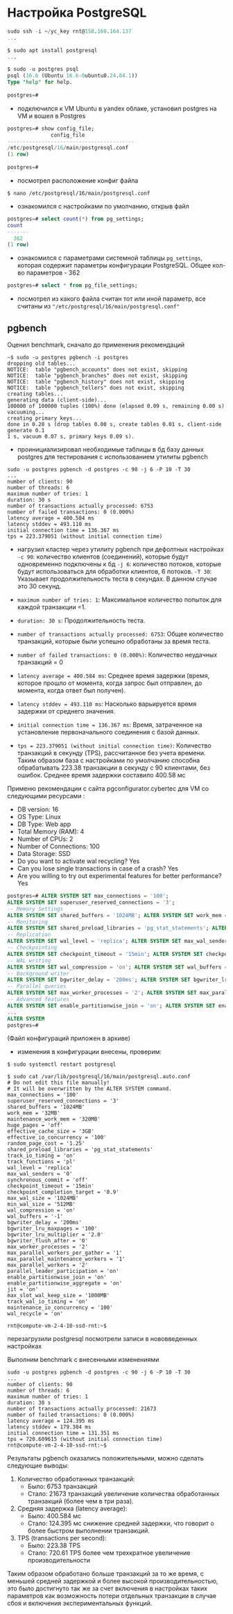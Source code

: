 # Настройка PostgreSQL 

```sql
sudo ssh -i ~/yc_key rnt@158.160.164.137
...

$ sudo apt install postgresql
...

$ sudo -u postgres psql  
psql (16.6 (Ubuntu 16.6-0ubuntu0.24.04.1))  
Type "help" for help.  
  
postgres=#
```
- подключился к VM Ubuntu в yandex облаке,  установил postgres на VM  и вошел в Postgres

```sql
postgres=# show config_file;  
              config_file                  
-----------------------------------------  
/etc/postgresql/16/main/postgresql.conf  
(1 row)  
  
postgres=#
```
- посмотрел расположение конфиг файла

```shell
$ nano /etc/postgresql/16/main/postgresql.conf
```
- ознакомился с настройками по умолчанию, открыв файл

```sql
postgres=# select count(*) from pg_settings;  
count    
-------  
  362  
(1 row)  
```
- ознакомился с параметрами системной таблицы `pg_settings`, которая содержит параметры конфигурации PostgreSQL.  Общее кол-во параметров - 362

```sql
postgres=# select * from pg_file_settings;
```
- посмотрел из какого файла считан тот или иной параметр, все считаны из `"/etc/postgresql/16/main/postgresql.conf"`

## pgbench

Оценил benchmark, сначало до применения рекомендаций

```shell
~$ sudo -u postgres pgbench -i postgres  
dropping old tables...  
NOTICE:  table "pgbench_accounts" does not exist, skipping  
NOTICE:  table "pgbench_branches" does not exist, skipping  
NOTICE:  table "pgbench_history" does not exist, skipping  
NOTICE:  table "pgbench_tellers" does not exist, skipping  
creating tables...  
generating data (client-side)...  
100000 of 100000 tuples (100%) done (elapsed 0.09 s, remaining 0.00 s)  
vacuuming...  
creating primary keys...  
done in 0.28 s (drop tables 0.00 s, create tables 0.01 s, client-side generate 0.1  
1 s, vacuum 0.07 s, primary keys 0.09 s).
```
- проинициализировал  необходимые таблицы в бд базу данных postgres для тестирования с использованием утилиты pgbench

```shell
sudo -u postgres pgbench -d postgres -c 90 -j 6 -P 10 -T 30
...
number of clients: 90  
number of threads: 6  
maximum number of tries: 1  
duration: 30 s  
number of transactions actually processed: 6753  
number of failed transactions: 0 (0.000%)  
latency average = 400.584 ms  
latency stddev = 493.110 ms  
initial connection time = 136.367 ms  
tps = 223.379051 (without initial connection time)
```
- нагрузил кластер через утилиту pgbench при дефолтных настройках
 `-c 90`: количество клиентов (соединений), которые будут одновременно подключены к бд
 `-j 6`:  количество потоков, которые будут использоваться для обработки клиентов, 6 потоков.
 `-T 30`: Указывает продолжительность теста в секундах. В данном случае это 30 секунд.

- `maximum number of tries: 1`: Максимальное количество попыток для каждой транзакции =1.
- `duration: 30 s`: Продолжительность теста.
- `number of transactions actually processed: 6753`: Общее количество транзакций, которые были успешно обработаны за время теста.
- `number of failed transactions: 0 (0.000%)`: Количество неудачных транзакций = 0
- `latency average = 400.584 ms`: Среднее время задержки (время, которое прошло от момента, когда запрос был отправлен, до момента, когда ответ был получен).
- `latency stddev = 493.110 ms`: Насколько варьируется время задержки от среднего значения.
- `initial connection time = 136.367 ms`: Время, затраченное на установление первоначального соединения с базой данных.
- `tps = 223.379051 (without initial connection time)`: Количество транзакций в секунду (TPS), рассчитанное без учета времени.
Таким образом база с настройками по умолчанию способна обрабатывать 223.38 транзакции в секунду с 90 клиентами,  без ошибок. Среднее время задержки составило 400.58 мс

Применю рекомендации с сайта pgconfigurator.cybertec  для VM со следующими ресурсами :
- DB version: 16
- OS Type: Linux
- DB Type: Web app
- Total Memory (RAM): 4 
- Number of CPUs: 2
- Number of Connections: 100
- Data Storage: SSD
- Do you want to activate wal recycling? Yes
- Can you lose single transactions in case of a crash? Yes
- Are you willing to try out experimental features for better performance? Yes

```sql
postgres=# ALTER SYSTEM SET max_connections = '100'; 
ALTER SYSTEM SET superuser_reserved_connections = '3'; 
-- Memory Settings 
ALTER SYSTEM SET shared_buffers = '1024MB'; ALTER SYSTEM SET work_mem = '32MB'; ALTER SYSTEM SET maintenance_work_mem = '320MB'; ALTER SYSTEM SET huge_pages = 'off'; ALTER SYSTEM SET effective_cache_size = '3GB'; ALTER SYSTEM SET effective_io_concurrency = '100'; ALTER SYSTEM SET random_page_cost = '1.25'; 
-- Monitoring 
ALTER SYSTEM SET shared_preload_libraries = 'pg_stat_statements'; ALTER SYSTEM SET track_io_timing = 'on'; ALTER SYSTEM SET track_functions = 'pl'; 
-- Replication 
ALTER SYSTEM SET wal_level = 'replica'; ALTER SYSTEM SET max_wal_senders = '0'; ALTER SYSTEM SET synchronous_commit = 'off'; 
-- Checkpointing 
ALTER SYSTEM SET checkpoint_timeout = '15min'; ALTER SYSTEM SET checkpoint_completion_target = '0.9'; ALTER SYSTEM SET max_wal_size = '1024MB'; ALTER SYSTEM SET min_wal_size = '512MB'; 
-- WAL writing 
ALTER SYSTEM SET wal_compression = 'on'; ALTER SYSTEM SET wal_buffers = '-1'; 
-- Background writer 
ALTER SYSTEM SET bgwriter_delay = '200ms'; ALTER SYSTEM SET bgwriter_lru_maxpages = '100'; ALTER SYSTEM SET bgwriter_lru_multiplier = '2.0'; ALTER SYSTEM SET bgwriter_flush_after = '0'; 
-- Parallel queries 
ALTER SYSTEM SET max_worker_processes = '2'; ALTER SYSTEM SET max_parallel_workers_per_gather = '1'; ALTER SYSTEM SET max_parallel_maintenance_workers = '1'; ALTER SYSTEM SET max_parallel_workers = '2'; ALTER SYSTEM SET parallel_leader_participation = 'on'; 
-- Advanced features 
ALTER SYSTEM SET enable_partitionwise_join = 'on'; ALTER SYSTEM SET enable_partitionwise_aggregate = 'on'; ALTER SYSTEM SET jit = 'on'; ALTER SYSTEM SET max_slot_wal_keep_size = '1000MB'; ALTER SYSTEM SET track_wal_io_timing = 'on'; ALTER SYSTEM SET maintenance_io_concurrency = '100'; ALTER SYSTEM SET wal_recycle = 'on';
...
ALTER SYSTEM  
postgres=#
```
(Файл конфигураций приложен в архиве)

- изменения в конфигурации внесены, проверим:

```shell
$ sudo systemctl restart postgresql

$ sudo cat /var/lib/postgresql/16/main/postgresql.auto.conf
# Do not edit this file manually!
# It will be overwritten by the ALTER SYSTEM command.
max_connections = '100'
superuser_reserved_connections = '3'
shared_buffers = '1024MB'
work_mem = '32MB'
maintenance_work_mem = '320MB'
huge_pages = 'off'
effective_cache_size = '3GB'
effective_io_concurrency = '100'
random_page_cost = '1.25'
shared_preload_libraries = 'pg_stat_statements'
track_io_timing = 'on'
track_functions = 'pl'
wal_level = 'replica'
max_wal_senders = '0'
synchronous_commit = 'off'
checkpoint_timeout = '15min'
checkpoint_completion_target = '0.9'
max_wal_size = '1024MB'
min_wal_size = '512MB'
wal_compression = 'on'
wal_buffers = '-1'
bgwriter_delay = '200ms'
bgwriter_lru_maxpages = '100'
bgwriter_lru_multiplier = '2.0'
bgwriter_flush_after = '0'
max_worker_processes = '2'
max_parallel_workers_per_gather = '1'
max_parallel_maintenance_workers = '1'
max_parallel_workers = '2'
parallel_leader_participation = 'on'
enable_partitionwise_join = 'on'
enable_partitionwise_aggregate = 'on'
jit = 'on'
max_slot_wal_keep_size = '1000MB'
track_wal_io_timing = 'on'
maintenance_io_concurrency = '100'
wal_recycle = 'on'
  
rnt@compute-vm-2-4-10-ssd-rnt:~$
```
перезагрузили postgresql посмотрели записи в нововведенных настройках

Выполним benchmark с внесенными изменениями
```shell
sudo -u postgres pgbench -d postgres -c 90 -j 6 -P 10 -T 30
...
number of clients: 90  
number of threads: 6  
maximum number of tries: 1  
duration: 30 s  
number of transactions actually processed: 21673  
number of failed transactions: 0 (0.000%)  
latency average = 124.395 ms  
latency stddev = 179.304 ms  
initial connection time = 131.351 ms  
tps = 720.609615 (without initial connection time)  
rnt@compute-vm-2-4-10-ssd-rnt:~$
```

Результаты pgbench оказались положительными, можно сделать следующие выводы:

1. Количество обработанных транзакций:
    - Было: 6753 транзакций
    - Стало: 21673 транзакций
    увеличение количества обработанных транзакций (более чем в три раза).
2. Средняя задержка (latency average):
    - Было: 400.584 мс
    - Стало: 124.395 мс
    снижение средней задержки, что говорит о более быстром выполнении транзакций.
3. TPS (transactions per second):  
    - Было: 223.38 TPS
    - Стало: 720.61 TPS
    более чем трехкратное увеличение производительности

Таким образом обработано больше транзакций за то же время, с меньшей средней задержкой и более высокой производительностью,  это было достигнуто так же за счет включения в настройках таких параметров как возможность потери отдельных транзакции в случае сбоя и включения экспериментальных функций.
